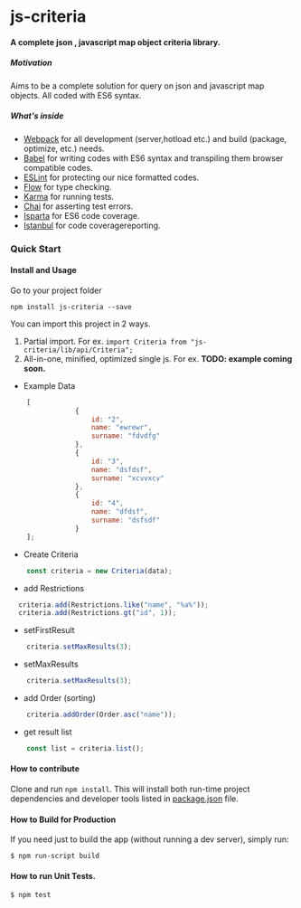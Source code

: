# js-criteria

#### A complete json , javascript map object criteria library.  

##### Motivation
Aims to be a complete solution for query on json and javascript map objects. All coded with ES6 syntax.
##### What's inside
* [Webpack](https://webpack.github.io/) for all development (server,hotload etc.) and build (package, optimize, etc.) needs.
* [Babel](https://babeljs.io/flow) for writing codes with ES6 syntax and transpiling them browser compatible codes. 
* [ESLint](http://eslint.org/) for protecting our nice formatted codes.
* [Flow](http://flowtype.org/) for type checking.
* [Karma](https://karma-runner.github.io/0.13/index.html) for running tests.
* [Chai](http://chaijs.com/) for asserting test errors.
* [Isparta](https://github.com/douglasduteil/isparta) for ES6 code coverage.
* [Istanbul](https://github.com/gotwarlost/istanbul) for code coveragereporting.

### Quick Start
#### Install and Usage
Go to your project folder
```shell
npm install js-criteria --save
```
You can import this project in 2 ways.

1. Partial import. For ex. `import Criteria from "js-criteria/lib/api/Criteria";`
2. All-in-one, minified, optimized single js. For ex. **TODO: example coming soon.**


* Example Data 

```javascript    
    [
                {
                    id: "2",
                    name: "ewrewr",
                    surname: "fdvdfg"
                },
                {
                    id: "3",
                    name: "dsfdsf",
                    surname: "xcvvxcv"
                },
                {
                    id: "4",
                    name: "dfdsf",
                    surname: "dsfsdf"
                }
    ];
```
     
     
* Create Criteria 
   
```javascript
    const criteria = new Criteria(data);  
```

* add Restrictions 

```javascript
  criteria.add(Restrictions.like("name", "%a%"));
  criteria.add(Restrictions.gt("id", 1));
```  
 
* setFirstResult 

```javascript
    criteria.setMaxResults(3); 
``` 
 
* setMaxResults

```javascript
    criteria.setMaxResults(3); 
``` 
 
* add Order (sorting)  
```javascript
    criteria.addOrder(Order.asc("name")); 
```       
      
* get result list
 
```javascript
    const list = criteria.list();
```    

    
#### How to contribute
Clone and run `npm install`. This will install both run-time project dependencies and developer tools listed
in [package.json](./package.json) file.

#### How to Build for Production

If you need just to build the app (without running a dev server), simply run:

```shell
$ npm run-script build
```
 
####  How to run Unit Tests.

```shell
$ npm test
```
